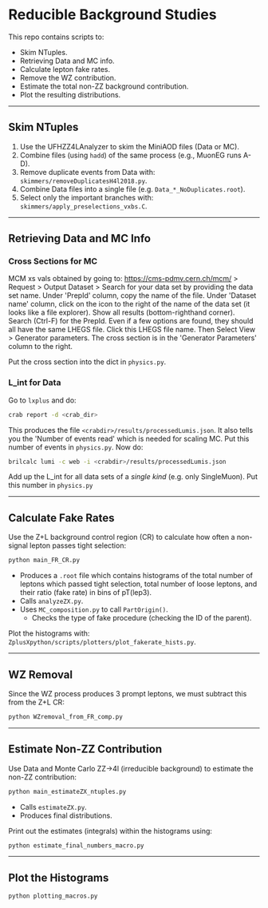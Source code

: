 # Reducible Background Studies

This repo contains scripts to:

- Skim NTuples.
- Retrieving Data and MC info.
- Calculate lepton fake rates.
- Remove the WZ contribution.
- Estimate the total non-ZZ background contribution.
- Plot the resulting distributions.

---

## Skim NTuples

1. Use the UFHZZ4LAnalyzer to skim the MiniAOD files (Data or MC).
1. Combine files (using `hadd`) of the same process (e.g., MuonEG runs A-D).
1. Remove duplicate events from Data with:
`skimmers/removeDuplicatesH4l2018.py`.
1. Combine Data files into a single file (e.g. `Data_*_NoDuplicates.root`).
1. Select only the important branches with:
`skimmers/apply_preselections_vxbs.C`.

---

## Retrieving Data and MC Info

### Cross Sections for MC

MCM xs vals obtained by going to:
https://cms-pdmv.cern.ch/mcm/ > Request > Output Dataset >
Search for your data set by providing the data set name.
Under 'PrepId' column, copy the name of the file.
Under 'Dataset name' column, click on the icon to the right of the name
of the data set (it looks like a file explorer).
Show all results (bottom-righthand corner).
Search (Ctrl-F) for the PrepId.
Even if a few options are found, they should all have the same LHEGS
file. Click this LHEGS file name.
Then Select View > Generator parameters.
The cross section is in the 'Generator Parameters' column to the right.

Put the cross section into the dict in `physics.py`.

### L_int for Data

Go to `lxplus` and do:

```bash
crab report -d <crab_dir>
```

This produces the file `<crabdir>/results/processedLumis.json`.
It also tells you the 'Number of events read' which is needed for scaling MC.
Put this number of events in `physics.py`.
Now do:

```bash
brilcalc lumi -c web -i <crabdir>/results/processedLumis.json
```

Add up the L_int for all data sets of a _single kind_ (e.g. only SingleMuon).
Put this number in `physics.py`

---

## Calculate Fake Rates

Use the Z+L background control region (CR) to calculate how often a non-signal
lepton passes tight selection:

```bash
python main_FR_CR.py
```

- Produces a `.root` file which contains histograms of the total number of
leptons which passed tight selection, total number of loose leptons, and their
ratio (fake rate) in bins of pT(lep3).
- Calls `analyzeZX.py`.
- Uses `MC_composition.py` to call `PartOrigin()`.
   -  Checks the type of fake procedure (checking the ID of the parent).

Plot the histograms with:
`ZplusXpython/scripts/plotters/plot_fakerate_hists.py`.

---

## WZ Removal

Since the WZ process produces 3 prompt leptons,
we must subtract this from the Z+L CR:

```bash
python WZremoval_from_FR_comp.py
```

---

## Estimate Non-ZZ Contribution

Use Data and Monte Carlo ZZ->4l (irreducible background) to estimate the
non-ZZ contribution:

```bash
python main_estimateZX_ntuples.py
```

- Calls `estimateZX.py`.
- Produces final distributions.

Print out the estimates (integrals) within the histograms using:

```bash
python estimate_final_numbers_macro.py
```

---

## Plot the Histograms

```bash
python plotting_macros.py
```
